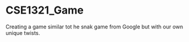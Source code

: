 # CSE1321_Game
Creating a game similar tot he snak game from Google but with our own unique twists.
